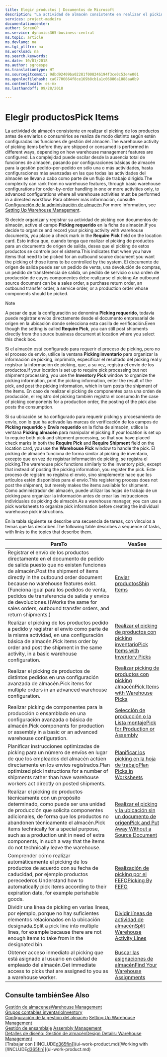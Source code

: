 ```yaml
---
title: Elegir productos | Documentos de Microsoft
description: "La actividad de almacén consistente en realizar el picking de los productos antes de enviarlos o consumirlos se realiza de modo distinto según estén configuradas las funciones de gestión del almacén. La complejidad de la [configuración](../configure-warehouse-processes.md) puede oscilar desde la ausencia total de funciones de almacén, pasando por configuraciones de almacén básicas para la gestión pedido-por-pedido en sólo una o más actividades, hasta configuraciones más avanzadas en las que todas las actividades del almacén se llevan a cabo como parte de un flujo de trabajo dirigido."
services: project-madeira
documentationcenter: 
author: SorenGP
ms.service: dynamics365-business-central
ms.topic: article
ms.devlang: na
ms.tgt_pltfrm: na
ms.workload: na
ms.search.keywords: 
ms.date: 10/01/2018
ms.author: sgroespe
ms.translationtype: HT
ms.sourcegitcommit: 9dbd92409ba02281f008246194f3ce0c53e4e001
ms.openlocfilehash: ca67706664f8ce169b8cb1a1c06886a1888aa0b9
ms.contentlocale: es-mx
ms.lasthandoff: 09/28/2018

---
```

# <a name="pick-items"></a><span data-ttu-id="0c2b3-104">Elegir productos</span><span class="sxs-lookup"><span data-stu-id="0c2b3-104">Pick Items</span></span>
<span data-ttu-id="0c2b3-105">La actividad de almacén consistente en realizar el picking de los productos antes de enviarlos o consumirlos se realiza de modo distinto según estén configuradas las funciones de gestión del almacén.</span><span class="sxs-lookup"><span data-stu-id="0c2b3-105">The warehouse activity of picking items before they are shipped or consumed is performed in different ways, depending on how warehouse management features are configured.</span></span> <span data-ttu-id="0c2b3-106">La complejidad puede oscilar desde la ausencia total de funciones de almacén, pasando por configuraciones básicas de almacén para la gestión pedido-por-pedido en sólo una o más actividades, hasta configuraciones más avanzadas en las que todas las actividades del almacén se llevan a cabo como parte de un flujo de trabajo dirigido.</span><span class="sxs-lookup"><span data-stu-id="0c2b3-106">The complexity can rank from no warehouse features, through basic warehouse configurations for order-by-order handling in one or more activities only, to advanced configurations where all warehouse activities must be performed in a directed workflow.</span></span> <span data-ttu-id="0c2b3-107">Para obtener más información, consulte [Configuración de la administración de almacén](warehouse-setup-warehouse.md).</span><span class="sxs-lookup"><span data-stu-id="0c2b3-107">For more information, see [Setting Up Warehouse Management](warehouse-setup-warehouse.md).</span></span>

<span data-ttu-id="0c2b3-108">Si decide organizar y registrar su actividad de picking con documentos de almacén, active el campo **Picking requerido** en la ficha de almacén.</span><span class="sxs-lookup"><span data-stu-id="0c2b3-108">If you decide to organize and record your picking activity with warehouse documents, you place a check mark in the **Require Pick** field on the location card.</span></span> <span data-ttu-id="0c2b3-109">Esto indica que, cuando tenga que realizar el picking de productos para un documento de origen de salida, desea que el picking de estos productos se controle por el sistema.</span><span class="sxs-lookup"><span data-stu-id="0c2b3-109">This indicates that when you have items that need to be picked for an outbound source document you want the picking of those items to be controlled by the system.</span></span> <span data-ttu-id="0c2b3-110">El documento de origen de salida puede ser un pedido de venta, una devolución de compras, un pedido de transferencia de salida, un pedido de servicio o una orden de producción de cuyos componentes debe realizarse el picking.</span><span class="sxs-lookup"><span data-stu-id="0c2b3-110">An outbound source document can be a sales order, a purchase return order, an outbound transfer order, a service order, or a production order whose components should be picked.</span></span>

> [!NOTE]
> <span data-ttu-id="0c2b3-111">A pesar de que la configuración se denomina **Picking requerido**, todavía puede registrar envíos directamente desde el documento empresarial de origen en la ubicación donde selecciona esta casilla de verificación.</span><span class="sxs-lookup"><span data-stu-id="0c2b3-111">Even though the setting is called **Require Pick**, you can still post shipments directly from the source business document at location where you select this check box.</span></span>

<span data-ttu-id="0c2b3-112">Si el almacén está configurado para requerir el proceso de picking, pero no el proceso de envío, utilice la ventana **Picking inventario** para organizar la información de picking, imprimirla, especificar el resultado del picking real y registrar la información de picking, que, a su vez, registra el envío de los productos.</span><span class="sxs-lookup"><span data-stu-id="0c2b3-112">If your location is set up to require pick processing but not shipment processing, you use the **Inventory Pick** window to organize the picking information, print the picking information, enter the result of the pick, and post the picking information, which in turn posts the shipment of the items.</span></span> <span data-ttu-id="0c2b3-113">En caso de realizar el picking de componentes para una orden de producción, el registro del picking también registra el consumo.</span><span class="sxs-lookup"><span data-stu-id="0c2b3-113">In the case of picking components for a production order, the posting of the pick also posts the consumption.</span></span>

<span data-ttu-id="0c2b3-114">Si su ubicación se ha configurado para requerir picking y procesamiento de envío, con lo que ha activado las marcas de verificación de los campos de **Picking requerido** y **Envío requerido** en la ficha de almacén, utilice la ventana **Picking almacén** para manipular el picking.</span><span class="sxs-lookup"><span data-stu-id="0c2b3-114">If your location is set up to require both pick and shipment processing, so that you have placed check marks in both the **Require Pick** and **Require Shipment** field on the location card, you use the **Warehouse Pick** window to handle the pick.</span></span> <span data-ttu-id="0c2b3-115">El picking de almacén funciona de forma similar al picking de inventario, excepto que en vez de registrar información de picking, se registra el picking.</span><span class="sxs-lookup"><span data-stu-id="0c2b3-115">The warehouse pick functions similarly to the inventory pick, except that instead of posting the picking information, you register the pick.</span></span> <span data-ttu-id="0c2b3-116">Este proceso de registro no registra el envío, sino simplemente hace que los artículos estén disponibles para el envío.</span><span class="sxs-lookup"><span data-stu-id="0c2b3-116">This registering process does not post the shipment, but merely makes the items available for shipment.</span></span> <span data-ttu-id="0c2b3-117">Como administrador del almacén, puede utilizar las hojas de trabajo de un picking para organizar la información antes de crear las instrucciones individuales de picking de almacén.</span><span class="sxs-lookup"><span data-stu-id="0c2b3-117">As a warehouse manager, you can use a pick worksheets to organize pick information before creating the individual warehouse pick instructions.</span></span>

<span data-ttu-id="0c2b3-118">En la tabla siguiente se describe una secuencia de tareas, con vínculos a temas que las describen.</span><span class="sxs-lookup"><span data-stu-id="0c2b3-118">The following table describes a sequence of tasks, with links to the topics that describe them.</span></span>   

|<span data-ttu-id="0c2b3-119">**Para**</span><span class="sxs-lookup"><span data-stu-id="0c2b3-119">**To**</span></span>|<span data-ttu-id="0c2b3-120">**Vea**</span><span class="sxs-lookup"><span data-stu-id="0c2b3-120">**See**</span></span>|
|------------|-------------|  
|<span data-ttu-id="0c2b3-121">Registrar el envío de los productos directamente en el documento de pedido de salida puesto que no existen funciones de almacén.</span><span class="sxs-lookup"><span data-stu-id="0c2b3-121">Post the shipment of items directly in the outbound order document because no warehouse features exist.</span></span> <span data-ttu-id="0c2b3-122">(Funciona igual para los pedidos de venta, pedidos de transferencia de salida y envíos de devoluciones.)</span><span class="sxs-lookup"><span data-stu-id="0c2b3-122">(Works the same for sales orders, outbound transfer orders, and return shipments.)</span></span>|[<span data-ttu-id="0c2b3-123">Enviar productos</span><span class="sxs-lookup"><span data-stu-id="0c2b3-123">Ship Items</span></span>](warehouse-how-ship-items.md)|  
|<span data-ttu-id="0c2b3-124">Realizar el picking de los productos pedido a pedido y registrar el envío como parte de la misma actividad, en una configuración básica de almacén.</span><span class="sxs-lookup"><span data-stu-id="0c2b3-124">Pick items order by order and post the shipment in the same activity, in a basic warehouse configuration.</span></span>|[<span data-ttu-id="0c2b3-125">Realizar el picking de productos con picking inventario</span><span class="sxs-lookup"><span data-stu-id="0c2b3-125">Pick Items with Inventory Picks</span></span>](warehouse-how-to-pick-items-with-inventory-picks.md)|
|<span data-ttu-id="0c2b3-126">Realizar el picking de productos de distintos pedidos en una configuración avanzada de almacén.</span><span class="sxs-lookup"><span data-stu-id="0c2b3-126">Pick items for multiple orders in an advanced warehouse configuration.</span></span>|[<span data-ttu-id="0c2b3-127">Realizar picking de productos con picking almacén</span><span class="sxs-lookup"><span data-stu-id="0c2b3-127">Pick Items with Warehouse Picks</span></span>](warehouse-how-to-pick-items-for-warehouse-shipment.md)|  
|<span data-ttu-id="0c2b3-128">Realizar picking de componentes para la producción o ensamblado en una configuración avanzada o básica de almacén.</span><span class="sxs-lookup"><span data-stu-id="0c2b3-128">Pick components for production or assembly in a basic or an advanced warehouse configuration.</span></span>|[<span data-ttu-id="0c2b3-129">Selección de producción o la Lista montaje</span><span class="sxs-lookup"><span data-stu-id="0c2b3-129">Pick for Production or Assembly</span></span>](warehouse-how-to-pick-for-production.md)|  
|<span data-ttu-id="0c2b3-130">Planificar instrucciones optimizadas de picking para un número de envíos en lugar de que los empleados del almacén actúen directamente en los envíos registrados.</span><span class="sxs-lookup"><span data-stu-id="0c2b3-130">Plan optimized pick instructions for a number of shipments rather than have warehouse workers act directly on posted shipments.</span></span>|[<span data-ttu-id="0c2b3-131">Planificar los picking en la hoja de trabajo</span><span class="sxs-lookup"><span data-stu-id="0c2b3-131">Plan Picks in Worksheets</span></span>](warehouse-how-to-plan-picks-in-worksheets.md)|  
|<span data-ttu-id="0c2b3-132">Realizar el picking de productos técnicamente con un propósito determinado, como puede ser una unidad de producción que solicita componentes adicionales, de forma que los productos no abandonen técnicamente el almacén.</span><span class="sxs-lookup"><span data-stu-id="0c2b3-132">Pick items technically for a special purpose, such as a production unit in need of extra components, in such a way that the items do not technically leave the warehouse.</span></span>|[<span data-ttu-id="0c2b3-133">Realizar el picking y la ubicación sin un documento de origen</span><span class="sxs-lookup"><span data-stu-id="0c2b3-133">Pick and Put Away Without a Source Document</span></span>](warehouse-how-to-create-put-aways-from-internal-put-aways.md)|
|<span data-ttu-id="0c2b3-134">Comprender cómo realizar automáticamente el picking de los productos de acuerdo con su fecha de caducidad, por ejemplo productos perecederos.</span><span class="sxs-lookup"><span data-stu-id="0c2b3-134">Understand how to automatically pick items according to their expiration date, for example perishable goods.</span></span>|[<span data-ttu-id="0c2b3-135">Realización de picking por el FEFO</span><span class="sxs-lookup"><span data-stu-id="0c2b3-135">Picking By FEFO</span></span>](warehouse-picking-by-fefo.md)|
|<span data-ttu-id="0c2b3-136">Dividir una línea de picking en varias líneas, por ejemplo, porque no hay suficientes elementos relacionados en la ubicación designada.</span><span class="sxs-lookup"><span data-stu-id="0c2b3-136">Split a pick line into multiple lines, for example because there are not enough items to take from in the designated bin.</span></span>|[<span data-ttu-id="0c2b3-137">Dividir líneas de actividad de almacén</span><span class="sxs-lookup"><span data-stu-id="0c2b3-137">Split Warehouse Activity Lines</span></span>](warehouse-how-to-split-warehouse-activity-lines.md)|
|<span data-ttu-id="0c2b3-138">Obtener acceso inmediato al picking que está asignado al usuario en calidad de empleado del almacén.</span><span class="sxs-lookup"><span data-stu-id="0c2b3-138">Get immediate access to picks that are assigned to you as a warehouse worker.</span></span>|[<span data-ttu-id="0c2b3-139">Buscar las asignaciones de almacén</span><span class="sxs-lookup"><span data-stu-id="0c2b3-139">Find Your Warehouse Assignments</span></span>](warehouse-how-to-find-your-warehouse-assignments.md)|  

## <a name="see-also"></a><span data-ttu-id="0c2b3-140">Consulte también</span><span class="sxs-lookup"><span data-stu-id="0c2b3-140">See Also</span></span>  
[<span data-ttu-id="0c2b3-141">Gestión de almacenes</span><span class="sxs-lookup"><span data-stu-id="0c2b3-141">Warehouse Management</span></span>](warehouse-manage-warehouse.md)  
[<span data-ttu-id="0c2b3-142">Grupos contables inventario</span><span class="sxs-lookup"><span data-stu-id="0c2b3-142">Inventory</span></span>](inventory-manage-inventory.md)  
<span data-ttu-id="0c2b3-143">[Configuración de la gestión del almacén](warehouse-setup-warehouse.md)   </span><span class="sxs-lookup"><span data-stu-id="0c2b3-143">[Setting Up Warehouse Management](warehouse-setup-warehouse.md)   </span></span>  
<span data-ttu-id="0c2b3-144">[Gestión de ensamblaje](assembly-assemble-items.md)  </span><span class="sxs-lookup"><span data-stu-id="0c2b3-144">[Assembly Management](assembly-assemble-items.md)  </span></span>  
[<span data-ttu-id="0c2b3-145">Detalles de diseño: Gestión de almacén</span><span class="sxs-lookup"><span data-stu-id="0c2b3-145">Design Details: Warehouse Management</span></span>](design-details-warehouse-management.md)  
<span data-ttu-id="0c2b3-146">[Trabajar con [!INCLUDE[d365fin](includes/d365fin_md.md)]](ui-work-product.md)</span><span class="sxs-lookup"><span data-stu-id="0c2b3-146">[Working with [!INCLUDE[d365fin](includes/d365fin_md.md)]](ui-work-product.md)</span></span>

